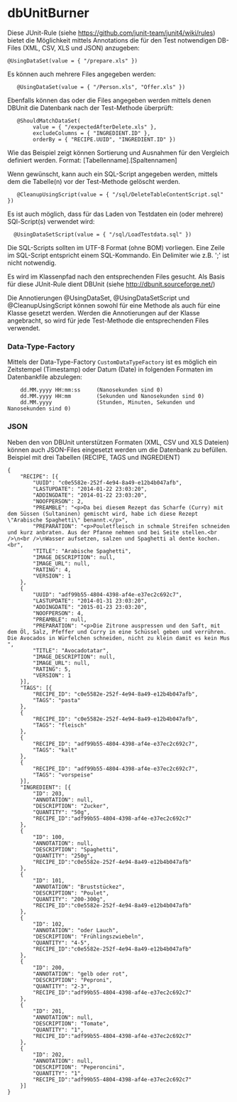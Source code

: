 # dbUnitBurner

Diese JUnit-Rule (siehe https://github.com/junit-team/junit4/wiki/rules) bietet die Möglichkeit mittels Annotations die für den Test notwendigen DB-Files (XML, CSV, XLS und JSON) anzugeben:
   ```
   @UsingDataSet(value = { "/prepare.xls" })
   ```
   
Es können auch mehrere Files angegeben werden:
```
   @UsingDataSet(value = { "/Person.xls", "Offer.xls" })
```
Ebenfalls können das oder die Files angegeben werden mittels denen DBUnit die Datenbank nach der Test-Methode überprüft:
```
   @ShouldMatchDataSet(
        value = { "/expectedAfterDelete.xls" },
        excludeColumns = { "INGREDIENT.ID" },
        orderBy = { "RECIPE.UUID", "INGREDIENT.ID" })
```
Wie das Beispiel zeigt können Sortierung und Ausnahmen für den Vergleich definiert werden. Format: [Tabellenname].[Spaltennamen]
 
Wenn gewünscht, kann auch ein SQL-Script angegeben werden, mittels dem die Tabelle(n) vor der Test-Methode gelöscht werden.
```
   @CleanupUsingScript(value = { "/sql/DeleteTableContentScript.sql" })
```
Es ist auch möglich, dass für das Laden von Testdaten ein (oder mehrere) SQl-Script(s) verwendet wird:
```
  @UsingDataSetScript(value = { "/sql/LoadTestdata.sql" })
```
Die SQL-Scripts sollten im UTF-8 Format (ohne BOM) vorliegen. Eine Zeile im SQL-Script entspricht einem SQL-Kommando. Ein Delimiter wie z.B. ';' ist nicht notwendig.

Es wird im Klassenpfad nach den entsprechenden Files gesucht.
Als Basis für diese JUnit-Rule dient DBUnit (siehe http://dbunit.sourceforge.net/)

Die Annotierungen @UsingDataSet, @UsingDataSetScript und @CleanupUsingScript können sowohl für eine Methode als auch für eine Klasse gesetzt werden. Werden die Annotierungen auf der Klasse angebracht, so wird für jede Test-Methode die entsprechenden Files verwendet.

### Data-Type-Factory
Mittels der Data-Type-Factory ```CustomDataTypeFactory``` ist es möglich ein Zeitstempel (Timestamp) oder Datum (Date) in folgenden Formaten im Datenbankfile abzulegen:
```
    dd.MM.yyyy HH:mm:ss     (Nanosekunden sind 0)
    dd.MM.yyyy HH:mm        (Sekunden und Nanosekunden sind 0)
    dd.MM.yyyy              (Stunden, Minuten, Sekunden und Nanosekunden sind 0)
```
### JSON
Neben den von DBUnit unterstützen Formaten (XML, CSV und XLS Dateien) können auch JSON-Files eingesetzt werden um die Datenbank zu befüllen.
Beispiel mit drei Tabellen (RECIPE, TAGS und INGREDIENT)
```
{
	"RECIPE": [{
		"UUID": "c0e5582e-252f-4e94-8a49-e12b4b047afb",
		"LASTUPDATE": "2014-01-22 23:03:20",
		"ADDINGDATE": "2014-01-22 23:03:20",
		"NOOFPERSON": 2,
		"PREAMBLE": "<p>Da bei diesem Rezept das Scharfe (Curry) mit dem Süssen (Sultaninen) gemischt wird, habe ich diese Rezept \"Arabische Spaghetti\" benannt.</p>",
		"PREPARATION": "<p>Pouletfleisch in schmale Streifen schneiden und kurz anbraten. Aus der Pfanne nehmen und bei Seite stellen.<br />\n<br />\nWasser aufsetzen, salzen und Spaghetti al dente kochen.<br",
		"TITLE": "Arabische Spaghetti",
		"IMAGE_DESCRIPTION": null,
		"IMAGE_URL": null,
		"RATING": 4,
		"VERSION": 1
	},
	{
		"UUID": "adf99b55-4804-4398-af4e-e37ec2c692c7",
		"LASTUPDATE": "2014-01-31 23:03:20",
		"ADDINGDATE": "2015-01-23 23:03:20",
		"NOOFPERSON": 4,
		"PREAMBLE": null,
		"PREPARATION": "<p>Die Zitrone auspressen und den Saft, mit dem Öl, Salz, Pfeffer und Curry in eine Schüssel geben und verrühren. Die Avocados in Würfelchen schneiden, nicht zu klein damit es kein Mus ",
		"TITLE": "Avocadotatar",
		"IMAGE_DESCRIPTION": null,
		"IMAGE_URL": null,
		"RATING": 5,
		"VERSION": 1
	}],
	"TAGS": [{
		"RECIPE_ID": "c0e5582e-252f-4e94-8a49-e12b4b047afb",
		"TAGS": "pasta"
	},
	{
		"RECIPE_ID": "c0e5582e-252f-4e94-8a49-e12b4b047afb",
		"TAGS": "fleisch"
	},
	{
		"RECIPE_ID": "adf99b55-4804-4398-af4e-e37ec2c692c7",
		"TAGS": "kalt"
	},
	{
		"RECIPE_ID": "adf99b55-4804-4398-af4e-e37ec2c692c7",
		"TAGS": "vorspeise"
	}],
	"INGREDIENT": [{
		"ID": 203,
		"ANNOTATION": null,
		"DESCRIPTION": "Zucker",
		"QUANTITY": "50g",
		"RECIPE_ID":"adf99b55-4804-4398-af4e-e37ec2c692c7" 
	},
	{
		"ID": 100,
		"ANNOTATION": null,
		"DESCRIPTION": "Spaghetti",
		"QUANTITY": "250g",
		"RECIPE_ID":"c0e5582e-252f-4e94-8a49-e12b4b047afb" 
	},
	{
		"ID": 101,
		"ANNOTATION": "Bruststückez",
		"DESCRIPTION": "Poulet",
		"QUANTITY": "200-300g",
		"RECIPE_ID":"c0e5582e-252f-4e94-8a49-e12b4b047afb" 
	},
	{
		"ID": 102,
		"ANNOTATION": "oder Lauch",
		"DESCRIPTION": "Frühlingszwiebeln",
		"QUANTITY": "4-5",
		"RECIPE_ID":"c0e5582e-252f-4e94-8a49-e12b4b047afb" 
	},
	{
		"ID": 200,
		"ANNOTATION": "gelb oder rot",
		"DESCRIPTION": "Peproni",
		"QUANTITY": "2-3",
		"RECIPE_ID":"adf99b55-4804-4398-af4e-e37ec2c692c7" 
	},
	{
		"ID": 201,
		"ANNOTATION": null,
		"DESCRIPTION": "Tomate",
		"QUANTITY": "1",
		"RECIPE_ID":"adf99b55-4804-4398-af4e-e37ec2c692c7" 
	},
	{
		"ID": 202,
		"ANNOTATION": null,
		"DESCRIPTION": "Peperoncini",
		"QUANTITY": "1",
		"RECIPE_ID":"adf99b55-4804-4398-af4e-e37ec2c692c7" 
	}]
}
```

